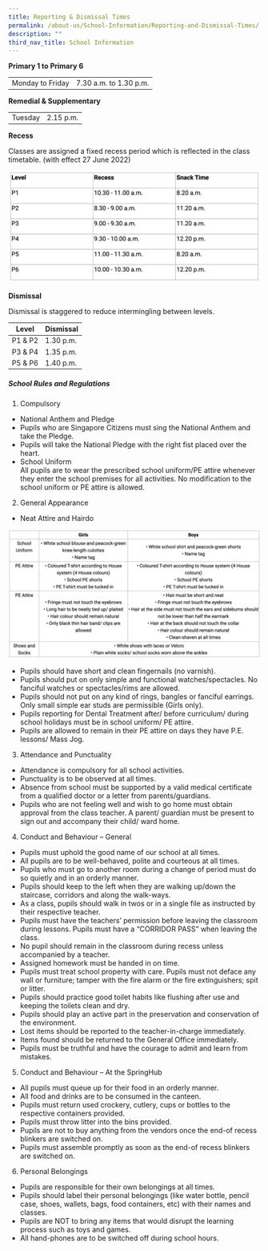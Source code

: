 ```yaml
---
title: Reporting & Dismissal Times
permalink: /about-us/School-Information/Reporting-and-Dismissal-Times/
description: ""
third_nav_title: School Information
---
```

**Primary 1 to Primary 6**

| ||
| -------- | -------- |
| Monday to Friday     | 7.30 a.m. to 1.30 p.m.     | 

**Remedial & Supplementary**

| ||
| -------- | -------- |
|Tuesday|2.15 p.m.|

**Recess**

Classes are assigned a fixed recess period which is reflected in the class timetable. (with effect 27 June 2022)

![](/images/recess.png)

**Dismissal**

Dismissal is staggered to reduce intermingling between levels.

| Level | Dismissal|
| -------- | -------- | 
| P1 & P2     | 1.30 p.m.     | 
|P3 & P4|1.35 p.m.
|P5 & P6|1.40 p.m.

##### School Rules and Regulations

1. Compulsory
- National Anthem and Pledge
- Pupils who are Singapore Citizens must sing the National Anthem and take the Pledge.
- Pupils will take the National Pledge with the right fist placed over the heart.
- School Uniform
<br>All pupils are to wear the prescribed school uniform/PE attire whenever they enter the school premises for all activities. No modification to the school uniform or PE attire is allowed.

2. General Appearance
- Neat Attire and Hairdo

![](/images/appearance.png)

- Pupils should have short and clean fingernails (no varnish).
- Pupils should put on only simple and functional watches/spectacles. No fanciful watches or spectacles/rims are allowed.
- Pupils should not put on any kind of rings, bangles or fanciful earrings. Only small simple ear studs are permissible (Girls only).
- Pupils reporting for Dental Treatment after/ before curriculum/ during school holidays must be in school uniform/ PE attire.
- Pupils are allowed to remain in their PE attire on days they have P.E. lessons/ Mass Jog.
3.  Attendance and Punctuality
- Attendance is compulsory for all school activities.
- Punctuality is to be observed at all times.
- Absence from school must be supported by a valid medical certificate from a qualified doctor or a letter from parents/guardians.
- Pupils who are not feeling well and wish to go home must obtain approval from the class teacher. A parent/ guardian must be present to sign out and accompany their child/ ward home.

4.  Conduct and Behaviour – General
- Pupils must uphold the good name of our school at all times.
- All pupils are to be well-behaved, polite and courteous at all times.
- Pupils who must go to another room during a change of period must do so quietly and in an orderly manner.
- Pupils should keep to the left when they are walking up/down the staircase, corridors and along the walk-ways.
- As a class, pupils should walk in twos or in a single file as instructed by their respective teacher.
- Pupils must have the teachers’ permission before leaving the classroom during lessons. Pupils must have a “CORRIDOR PASS” when leaving the class.
- No pupil should remain in the classroom during recess unless accompanied by a teacher.
- Assigned homework must be handed in on time.
-  Pupils must treat school property with care. Pupils must not deface any wall or furniture; tamper with the fire alarm or the fire extinguishers; spit or litter.
- Pupils should practice good toilet habits like flushing after use and keeping the toilets clean and dry.
- Pupils should play an active part in the preservation and conservation of the environment.
- Lost items should be reported to the teacher-in-charge immediately.
- Items found should be returned to the General Office immediately.
- Pupils must be truthful and have the courage to admit and learn from mistakes.
5.  Conduct and Behaviour – At the SpringHub
- All pupils must queue up for their food in an orderly manner.
- All food and drinks are to be consumed in the canteen.
- Pupils must return used crockery, cutlery, cups or bottles to the respective containers provided.
- Pupils must throw litter into the bins provided.
- Pupils are not to buy anything from the vendors once the end-of recess blinkers are switched on.
- Pupils must assemble promptly as soon as the end-of recess blinkers are switched on.
6.  Personal Belongings
- Pupils are responsible for their own belongings at all times.
- Pupils should label their personal belongings (like water bottle, pencil case, shoes, wallets, bags, food containers, etc) with their names and classes.
- Pupils are NOT to bring any items that would disrupt the learning process such as toys and games.
- All hand-phones are to be switched off during school hours.
